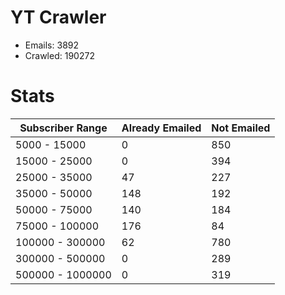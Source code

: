 # YT Crawler
- Emails: 3892
- Crawled: 190272

# Stats
| Subscriber Range  | Already Emailed | Not Emailed |
|-------|-------|-------|
| 5000 - 15000 | 0 | 850 |
| 15000 - 25000 | 0 | 394 |
| 25000 - 35000 | 47 | 227 |
| 35000 - 50000 | 148 | 192 |
| 50000 - 75000 | 140 | 184 |
| 75000 - 100000 | 176 | 84 |
| 100000 - 300000 | 62 | 780 |
| 300000 - 500000 | 0 | 289 |
| 500000 - 1000000 | 0 | 319 |
